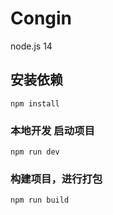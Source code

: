 # Congin

node.js 14
## 安装依赖
```
npm install
```

### 本地开发 启动项目
```
npm run dev
```

### 构建项目，进行打包
```
npm run build
```
